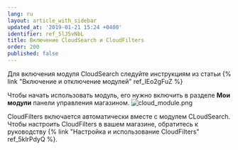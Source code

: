 ```yaml
---
lang: ru
layout: article_with_sidebar
updated_at: '2019-01-21 15:24 +0400'
identifier: ref_5lJ5vNbL
title: Включение CloudSearch и CloudFilters
order: 200
published: false
---
```


Для включения модуля CloudSearch следуйте инструкциям из статьи {% link "Включение и отключение модулей" ref_IEo2gFuZ %}

Чтобы начать использовать модуль, его нужно включить в разделе **Мои модули** панели управления магазином.
![cloud_module.png]({{site.baseurl}}/attachments/ref_5lJ5vNbL/cloud_module.png)

CloudFilters включается автоматически вместе с модулем CLoudSearch. Чтобы настроить CloudFilters в вашем магазине, обратитесь к руководству {% link "Настройка и использование CloudFilters" ref_5klrPdyQ %}.
